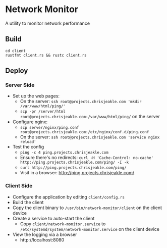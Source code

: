 # Network Monitor
A utility to monitor network performance

## Build
```
cd client
rustfmt client.rs && rustc client.rs
```

## Deploy

### Server Side
* Set up the web pages:
  * On the server: `ssh root@projects.chrisjeakle.com 'mkdir /var/www/html/ping/'`
  * `scp -pr /server/html root@projects.chrisjeakle.com:/var/www/html/ping/` on the server
* Configure nginx:
  * `scp server/nginx/ping.conf root@projects.chrisjeakle.com:/etc/nginx/conf.d/ping.conf`
  * On the server: `ssh root@projects.chrisjeakle.com 'service nginx reload'`
* Test the config
  * `ping -c 4 ping.projects.chrisjeakle.com`
  * Ensure there's no redirects: `curl -H 'Cache-Control: no-cache' http://ping.projects.chrisjeakle.com/ping/ -I -k`
  * `curl http://ping.projects.chrisjeakle.com/ping/`
  * Visit in a browser: http://ping.projects.chrisjeakle.com/

### Client Side
* Configure the application by editing `client/config.rs`
* Build the client
* Copy the client binary to `/usr/bin/network-monitor/client` on the client device
* Create a service to auto-start the client
  * Copy `client/network-monitor.service` to `/etc/systemd/system/network-monitor.service` on the client device
* View the logging via a browser
  * http://localhost:8080

